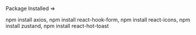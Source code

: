 Package Installed =>

npm install axios,
npm install react-hook-form,
npm install react-icons,
npm install zustand,
npm install react-hot-toast

